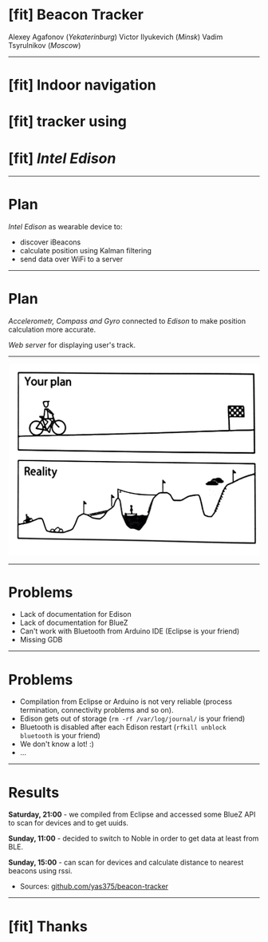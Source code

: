# [fit] Beacon Tracker

Alexey Agafonov (_Yekaterinburg_)
Victor Ilyukevich (_Minsk_)
Vadim Tsyrulnikov (_Moscow_)

---

# [fit] Indoor navigation
# [fit] tracker using
# [fit] _Intel Edison_

---

# Plan

_Intel Edison_ as wearable device to:
* discover iBeacons
* calculate position using Kalman filtering
* send data over WiFi to a server

---

# Plan

_Accelerometr, Compass and Gyro_ connected to _Edison_ to make position calculation more accurate.

_Web server_ for displaying user's track.

---

![inline fit](reality.jpg)

---

# Problems

* Lack of documentation for Edison
* Lack of documentation for BlueZ
* Can't work with Bluetooth from Arduino IDE (Eclipse is your friend)
* Missing GDB 

---

# Problems

* Compilation from Eclipse or Arduino is not very reliable (process termination, connectivity problems and so on).
* Edison gets out of storage (`rm -rf /var/log/journal/` is your friend) 
* Bluetooth is disabled after each Edison restart (`rfkill unblock bluetooth` is your friend)
* We don't know a lot! :)
* …

---

# Results

**Saturday, 21:00** - we compiled from Eclipse and accessed some BlueZ API to scan for devices and to get uuids.

**Sunday, 11:00** - decided to switch to Noble in order to get data at least from BLE.

**Sunday, 15:00** - can scan for devices and calculate distance to nearest beacons using rssi.

* Sources: [github.com/yas375/beacon-tracker](https://github.com/yas375/beacon-tracker)

---

# [fit] Thanks



